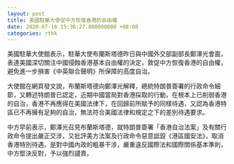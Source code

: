 ```yaml
---
layout: post
title: 美國駐華大使促中方恢復香港的自由權
date: 2020-07-16 15:36:27.000000000 +08:00
categories: rthk
---
```


美國駐華大使館表示，駐華大使布蘭斯塔德昨日與中國外交部副部長鄭澤光會面，表達美國深切關注中國侵蝕香港基本自由權的決定，敦促中方恢復香港的自由權，避免進一步損害《中英聯合聲明》所保障的高度自治。

大使館在網頁發文說，布蘭斯塔德向鄭澤光解釋，總統特朗普簽署的行政命令細節，又轉述特朗普已認定，近期中國當局對香港採取的行動，在根本上已削弱香港的自治，香港不再應得在美國法律下，在回歸前所賦予的同樣待遇，又認為香港特區已不再擁有足夠的自治，無法符合美國法律和規定之下的差別待遇要求。

中方早前表示，鄭澤光召見布蘭斯塔德，就特朗普簽署「香港自治法案」及有關行政命令提出嚴正交涉，又批評美方法案及行政命令惡意詆毀《港區國安法》，取消香港特別待遇，是對中國內政的粗暴干涉，嚴重違反國際法和國際關係基本準則，中方堅決反對，予以強烈譴責。
